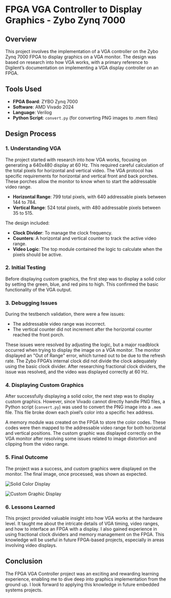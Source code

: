 # FPGA VGA Controller to Display Graphics - Zybo Zynq 7000

## Overview

This project involves the implementation of a VGA controller on the Zybo Zynq 7000 FPGA to display graphics on a VGA monitor. The design was based on research into how VGA works, with a primary reference to Digilent’s documentation on implementing a VGA display controller on an FPGA.

## Tools Used

- **FPGA Board**: ZYBO Zynq 7000
- **Software**: AMD Vivado 2024
- **Language**: Verilog
- **Python Script**: `convert.py` (for converting PNG images to .mem files)

## Design Process

### 1. Understanding VGA

The project started with research into how VGA works, focusing on generating a 640x480 display at 60 Hz. This required careful calculation of the total pixels for horizontal and vertical video. The VGA protocol has specific requirements for horizontal and vertical front and back porches. These porches allow the monitor to know when to start the addressable video range.

- **Horizontal Range**: 799 total pixels, with 640 addressable pixels between 144 to 784.
- **Vertical Range**: 524 total pixels, with 480 addressable pixels between 35 to 515.

The design included:
- **Clock Divider**: To manage the clock frequency.
- **Counters**: A horizontal and vertical counter to track the active video range.
- **Video Logic**: The top module contained the logic to calculate when the pixels should be active.

### 2. Initial Testing

Before displaying custom graphics, the first step was to display a solid color by setting the green, blue, and red pins to high. This confirmed the basic functionality of the VGA output.

### 3. Debugging Issues

During the testbench validation, there were a few issues:
- The addressable video range was incorrect.
- The vertical counter did not increment after the horizontal counter reached the front porch.

These issues were resolved by adjusting the logic, but a major roadblock occurred when trying to display the image on a VGA monitor. The monitor displayed an "Out of Range" error, which turned out to be due to the refresh rate. The Zybo FPGA’s internal clock did not divide the clock adequately using the basic clock divider. After researching fractional clock dividers, the issue was resolved, and the video was displayed correctly at 60 Hz.

### 4. Displaying Custom Graphics

After successfully displaying a solid color, the next step was to display custom graphics. However, since Vivado cannot directly handle PNG files, a Python script (`convert.py`) was used to convert the PNG image into a `.mem` file. This file broke down each pixel’s color into a specific hex address.

A memory module was created on the FPGA to store the color codes. These codes were then mapped to the addressable video range for both horizontal and vertical positions. The custom graphic was displayed correctly on the VGA monitor after resolving some issues related to image distortion and clipping from the video range.

### 5. Final Outcome

The project was a success, and custom graphics were displayed on the monitor. The final image, once processed, was shown as expected. 

![Solid Color Display](path-to-your-image.png)

![Custom Graphic Display](path-to-your-image.png)

### 6. Lessons Learned

This project provided valuable insight into how VGA works at the hardware level. It taught me about the intricate details of VGA timing, video ranges, and how to interface an FPGA with a display. I also gained experience in using fractional clock dividers and memory management on the FPGA. This knowledge will be useful in future FPGA-based projects, especially in areas involving video displays.

## Conclusion

The FPGA VGA Controller project was an exciting and rewarding learning experience, enabling me to dive deep into graphics implementation from the ground up. I look forward to applying this knowledge in future embedded systems projects.
